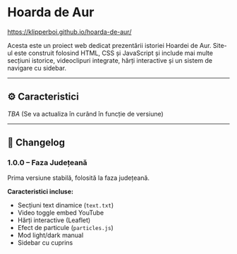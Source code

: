 # Hoarda de Aur
https://klipperboi.github.io/hoarda-de-aur/

Acesta este un proiect web dedicat prezentării istoriei Hoardei de Aur. Site-ul este construit folosind HTML, CSS și JavaScript și include mai multe secțiuni istorice, videoclipuri integrate, hărți interactive și un sistem de navigare cu sidebar.

---

## ⚙️ Caracteristici
*TBA* (Se va actualiza în curând în funcție de versiune)

---

## 📜 Changelog

### 1.0.0 – Faza Județeană
Prima versiune stabilă, folosită la faza județeană.

**Caracteristici incluse:**
- Secțiuni text dinamice (`text.txt`)
- Video toggle embed YouTube
- Hărți interactive (Leaflet)
- Efect de particule (`particles.js`)
- Mod light/dark manual
- Sidebar cu cuprins
